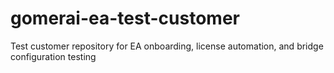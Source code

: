 # gomerai-ea-test-customer
Test customer repository for EA onboarding, license automation, and bridge configuration testing
